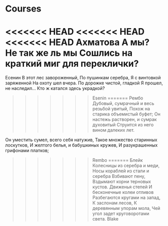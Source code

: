 # Courses
<<<<<<< HEAD
<<<<<<< HEAD
<<<<<<< HEAD
Ахматова
А мы?
Не так же ль мы
Сошлись на краткий миг для переклички?
=======
Есенин
В этот лес завороженный,
По пушинкам серебра,
Я с винтовкой заряженной
На охоту шел вчера.
По дорожке чистой, гладкой
Я прошел, не наследил…
Кто ж катался здесь украдкой?
>>>>>>> Esenin
=======
Рембо
Дубовый, сумрачный и весь резьбой увитый,
Похож на старика объемистый буфет;
Он настежь растворен, и сумрак духовитый
Струится из него вином далеких лет.

Он уместить сумел, всего себя натужив,
Такое множество старинных лоскутков,
И желтого белья, и бабушкиных кружев,
И разукрашенных грифонами платков;
>>>>>>> Rembo
=======
Блейк
Колесницы из серебра и меди,
Носы кораблей из стали и серебра
Взбивают пену,
Вздымают корни терновых кустов.
Движенья степей
И бесконечные колеи отливов
Разбегаются кругами на запад,
К заслонам лесов,
К деревянным упорам мола,
Чей угол задет круговоротами света.
>>>>>>> Blake
